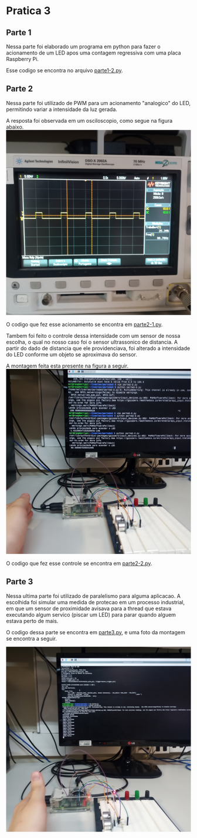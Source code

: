 # Pratica 3

## Parte 1

Nessa parte foi elaborado um programa em python para fazer o acionamento de um LED
apos uma contagem regressiva com uma placa Raspberry Pi.

Esse codigo se encontra no arquivo [parte1-2.py](parte1-2.py).

## Parte 2

Nessa parte foi utilizado de PWM para um acionamento "analogico" do LED, permitindo
variar a intensidade da luz gerada.

A resposta foi observada em um osciloscopio, como segue na figura abaixo.
![PWM](images/20240918_143536.jpg)

O codigo que fez esse acionamento se encontra em [parte2-1.py](parte2-1.py).

Tambem foi feito o controle dessa intensidade com um sensor de nossa escolha, o qual no nosso caso
foi o sensor ultrassonico de distancia. A partir do dado de distancia que ele providenciava, 
foi alterado a intensidade do LED conforme um objeto se aproximava do sensor.

A montagem feita esta presente na figura a seguir.
![Sensor](images/20240918_151150.jpg)

O codigo que fez esse controle se encontra em [parte2-2.py](parte2-2.py).

## Parte 3

Nessa ultima parte foi utilizado de paralelismo para alguma aplicacao. A escolhida foi
simular uma medida de protecao em um processo industrial, em que um sensor de proximidade
avisava para a thread que estava executando algum servico (piscar um LED) para parar quando
alguem estava perto de mais.

O codigo dessa parte se encontra em [parte3.py](parte3.py), e uma foto da montagem se encontra a seguir.

![Protecao](images/20240918_155052.jpg)





